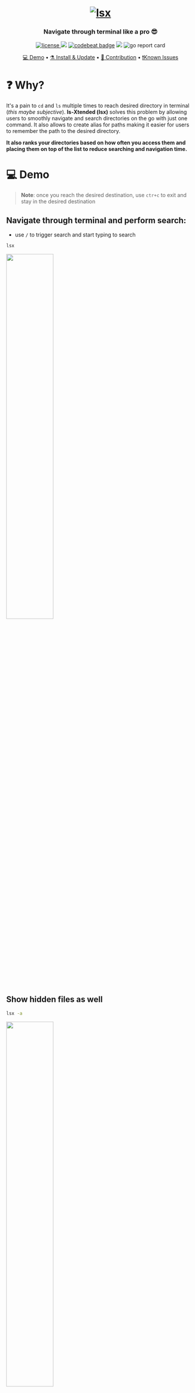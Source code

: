 <h1 align="center">
  <br>
<a href="https://github.com/souvikinator/lsx"><img src="https://github.com/souvikinator/lsx/raw/master/assets/lsx-logo.png" alt="lsx"></a>
<br>

</h1>

<h3 align="center">Navigate through terminal like a pro 😎</h3>
<p align="center">
  <a href="https://opensource.org/licenses/">
    <img src="https://img.shields.io/badge/licence-MIT-brightgreen"
         alt="license">
  </a>
  <a href="https://github.com/souvikinator/lsx/issues"><img src="https://img.shields.io/github/issues/souvikinator/lsx"></a>
<a href="https://codebeat.co/projects/github-com-souvikinator-lsx-master"><img alt="codebeat badge" src="https://codebeat.co/badges/08315931-e796-4828-bfb0-18b6750d6f2a" /></a>
  <img src="https://img.shields.io/badge/made%20with-Go-blue">
  <img src="https://goreportcard.com/badge/github.com/souvikinator/lsx" alt="go report card" />
</p>

<p align="center">
	<a href="#-Demo">💻 Demo</a> •
  <a href="#%EF%B8%8F-install">⚗️ Install & Update</a> •
	<a href="#-contribution">🐜 Contribution</a> •
	<a href="#known-issues"> ❗Known Issues </a>
</p>

# ❓ Why?

It's a pain to `cd` and `ls` multiple times to reach desired directory in terminal (_this maybe subjective_). **ls-Xtended (lsx)** solves this problem by allowing users to smoothly navigate and search directories on the go with just one command. It also allows to create alias for paths making it easier for users to remember the path to the desired directory.

**It also ranks your directories based on how often you access them and placing them on top of the list to reduce searching and navigation time.**

# 💻 Demo

> **Note**: once you reach the desired destination, use `ctr+c` to exit and stay in the desired destination

## Navigate through terminal and perform search:

- use `/` to trigger search and start typing to search

```bash
lsx
```

<img src="https://github.com/souvikinator/lsx/blob/master/assets/demo.gif" width="50%" height="50%" />

## Show hidden files as well

```bash
lsx -a
```
	
<img src="https://github.com/souvikinator/lsx/blob/master/assets/all-mode.gif" width=50% height=50%>

## Set **alias** for directory paths

```bash
lsx set-alias -n somealias -p path/to/be/aliased
```

or

```bash
lsx set-alias --path-name somealias --path path/to/be/aliased
```

<img src="https://github.com/souvikinator/lsx/blob/master/assets/set-alias.gif" width=50% height=50%>

## Updating Alias

`set-alias` can also be used to update any existing alias. Let's say alias `abc` already exists for path `a/b/c`. on can update it like so:

```bash
lsx set-alias -n abc -p d/e/f
```

## List **alias** created by user

```bash
lsx alias
```

<img src="https://github.com/souvikinator/lsx/blob/master/assets/list-alias.gif" width=50% height=50%>

## Use **alias**

```bash
lsx somealias
```

<img src="https://github.com/souvikinator/lsx/raw/master/assets/use-alias.gif" width=50% height=50%>

## Remove existing **alias**

```bash
lsx remove-alias aliasname
```

<img src="https://github.com/souvikinator/lsx/blob/master/assets/remove-alias.gif" width=50% height=50%>

# ⚗️ Install

> ## **⚠️** make sure:
> - Must have Go installed 
> - GOPATH is set and `$GOPATH/bin` is added to [PATH](https://stackoverflow.com/questions/21001387/how-do-i-set-the-gopath-environment-variable-on-ubuntu-what-file-must-i-edit)

### Run following command 

```bash
curl https://raw.githubusercontent.com/souvikinator/lsx/master/install.sh | bash
```

and you are ready to go, restart your terminal. Enjoy!

> **Note**: **zsh**, **bash** and **fish** shell users just need to run the installation script and lsx will be ready to use. In case the command is not working add following line at the end of your shell resource file (`.bashrc`, `.zshrc`...):
>
> `source ~/.config/lsx/lsx.sh`
>
> and then restart your terminal

**open an issue if still facing installation problems**

## How to update?

> running the command used for installing updates `lsx`

restart your terminal and you are good to go.

# 🐜 Contribution

You can improve this project by contributing in following ways:

- report bugs
- fix issues
- request features
- asking questions (just open an issue)

and any other way if not mentioned here.

# ❗Known Issues

As of now the installation process is painful and the reason is a program runs as a child process in a terminal so eveything happens withing that child process. When we change the directory from go program the directory changes for that executable or to be specific "for that child process" and not of the shell. Which is why one needs to source a script in their shell resource file (`.zshrc`, `.bashrc`...).

The script contains a bash function as a wrapper around the lsx binary to make the whole `cd` thing work. This is what is prevent lsx to be distributed using some package manager.

If anyone can comeup with something then feel free to open issue.

